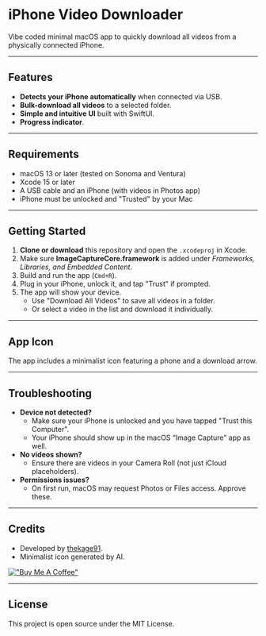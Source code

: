 # iPhone Video Downloader

Vibe coded minimal macOS app to quickly download all videos from a physically connected iPhone.

---

## Features

- **Detects your iPhone automatically** when connected via USB.
- **Bulk-download all videos** to a selected folder.
- **Simple and intuitive UI** built with SwiftUI.
- **Progress indicator**.

---

## Requirements

- macOS 13 or later (tested on Sonoma and Ventura)
- Xcode 15 or later
- A USB cable and an iPhone (with videos in Photos app)
- iPhone must be unlocked and "Trusted" by your Mac

---

## Getting Started

1. **Clone or download** this repository and open the `.xcodeproj` in Xcode.
2. Make sure **ImageCaptureCore.framework** is added under
   _Frameworks, Libraries, and Embedded Content_.
3. Build and run the app (`Cmd+R`).
4. Plug in your iPhone, unlock it, and tap "Trust" if prompted.
5. The app will show your device.
   - Use "Download All Videos" to save all videos in a folder.
   - Or select a video in the list and download it individually.

---

## App Icon

The app includes a minimalist icon featuring a phone and a download arrow.

---

## Troubleshooting

- **Device not detected?**
  - Make sure your iPhone is unlocked and you have tapped "Trust this Computer".
  - Your iPhone should show up in the macOS “Image Capture” app as well.
- **No videos shown?**
  - Ensure there are videos in your Camera Roll (not just iCloud placeholders).
- **Permissions issues?**
  - On first run, macOS may request Photos or Files access. Approve these.

---

## Credits

- Developed by [thekage91](https://github.com/thekage91).
- Minimalist icon generated by AI.

[!["Buy Me A Coffee"](https://www.buymeacoffee.com/assets/img/custom_images/orange_img.png)](https://www.buymeacoffee.com/gbraad)


---

## License

This project is open source under the MIT License.

